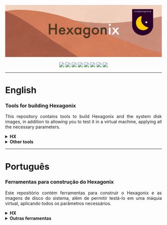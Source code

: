<p align="center">
<img src="https://github.com/hexagonix/Doc/blob/main/Img/banner.png">
</p>

<div align="center">

![](https://img.shields.io/github/license/hexagonix/scriptsHX.svg)
![](https://img.shields.io/github/stars/hexagonix/scriptsHX.svg)
![](https://img.shields.io/github/issues/hexagonix/scriptsHX.svg)
![](https://img.shields.io/github/issues-closed/hexagonix/scriptsHX.svg)
![](https://img.shields.io/github/issues-pr/hexagonix/scriptsHX.svg)
![](https://img.shields.io/github/issues-pr-closed/hexagonix/scriptsHX.svg)
![](https://img.shields.io/github/downloads/hexagonix/scriptsHX/total.svg)
![](https://img.shields.io/github/release/hexagonix/scriptsHX.svg)

</div>

<hr>

# English

### Tools for building Hexagonix

<div align="justify">

This repository contains tools to build Hexagonix and the system disk images, in addition to allowing you to test it in a virtual machine, applying all the necessary parameters.

</div>

<details title="HX" align='left'>
<br>
<summary align='left'><strong>HX</strong></summary>

<p align="center">
<img width="150px" height="150px" src="https://github.com/hexagonix/Doc/blob/main/Img/HX.png">
</p>

<div align="justify">

`HX` is the tool responsible for unifying all the construction of Hexagonix, creating disk images and running tests in a virtual machine. `HX` accepts a number of parameters to customize the system build and testing environment. The `HX` must be in the root directory of the Hexagonix build tree. See below for some of the accepted parameters.

* `-i`: Create a disk image containing Hexagonix. This parameter takes a second, specifying the image type. The default secondary parameter for `-i` is `hx`, as in `hx -i hx`. This option creates a standard Hexagonix disk image, built from the default settings. Use `hx -h` for more information.
* `-v`: Starts a virtual environment to run Hexagonix on `qemu`. This parameter needs a second, specifying the virtual environment to use. The default secondary parameter for `-v` is `hx`, as in `hx -v hx`. This option starts a virtual machine with default settings. Use `hx -h` for more information.
* `-c`: Clears object files from the system font tree. Use `hx -h` for more information.
* `-h`: Displays the standard `HX` help, with all available options.

</div>

</details>

<details title="Other Tools" align='left'>
<br>
<summary align='left'><strong>Other tools</strong></summary>

<div align="justify">

* Externos.sh: must be in the `Externos` directory, at the root of the Hexagonix tree. All repositories with third party code must be cloned inside the `Externos` directory. `Externos.sh` is responsible for building and/or manipulating third-party code, such as applications and libraries.
* configure.sh: Must be in the root directory of the build tree. He is responsible for creating static files needed to build Hexagonix. Its execution can be started by `HX`, in case the necessary static files are not found.

</div>

</details>

<hr>

# Português

### Ferramentas para construção do Hexagonix

<div align="justify">

Este repositório contém ferramentas para construir o Hexagonix e as imagens de disco do sistema, além de permitir testá-lo em uma máquia virtual, aplicando todos os parâmetros necessários.

</div>

<details title="HX" align='left'>
<br>
<summary align='left'><strong>HX</strong></summary>

<p align="center">
<img width="150px" height="150px" src="https://github.com/hexagonix/Doc/blob/main/Img/HX.png">
</p>

<div align="justify">

O `HX` é a ferramenta responsável por unificar toda a construção do Hexagonix, criação de imagens de disco e execução de testes em uma máquina virtual. O `HX` aceita uma série de parâmetros para personalizar a construção do sistema e o ambiente de testes. O `HX`deve estar no diretório raiz da árvore de construção do Hexagonix. Veja abaixo alguns dos parâmetros aceitos.

* `-i`: Criar uma imagem de disco contendo o Hexagonix. Esse parâmetro necessita de um segundo, especificando o tipo de imagem. O parâmetro secundário padrão para `-i` é `hx`, como em `hx -i hx`. Essa opção cria uma imagem de disco padrão do Hexagonix, construído com as definições padrão. Use `hx -h`para mais informações.
* `-v`: Inicia um ambiente virtual para executar o Hexagonix no `qemu`. Esse parâmetro necessita de um segundo, especificando o ambiente virtual a ser utilizado. O parâmetro secundário padrão para `-v`é `hx`, como em `hx -v hx`. Essa opção inicia uma máquina virtual com as definições padrão. Use `hx -h`para mais informações.
* `-c`: Limpa os arquivos objeto da árvore de fontes do sistema. Use `hx -h`para mais informações.
* `-h`: Exibe a ajuda padrão do `HX`, com todas as opções disponíveis.

</div>

</details>

<details title="Outras ferramentas" align='left'>
<br>
<summary align='left'><strong>Outras ferramentas</strong></summary>

<div align="justify">

* Externos.sh: deve estar no diretório `Externos`, na raiz da árvore do Hexagonix. Todos os repositórios com códigos de terceiros devem ser clonados no interior do diretório `Externos`. `Externos.sh`é responsável por construir e/ou manipular os códigos de terceiros, como aplicativos e bibliotecas.
* configure.sh: Deve estar no diretório raiz da árvore de construção. Ele é responsável por criar arquivos estáticos necessários à construção do Hexagonix. Sua execução pode ser iniciada pelo `HX`, caso os arquivos estáticos necessários não sejam localizados.

</div>

</details>

<!--

Versão deste arquivo: 1.0

-->
